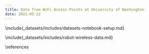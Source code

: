 ```yaml
---
title: Data from WiFi Access Points at University of Washington
date: 2021-05-22
---
```


\include{_datasets/includes/datasets-notebook-setup.md}

\include{_datasets/includes/robot-wireless-data.md}

\references

